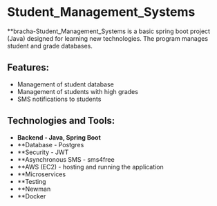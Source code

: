 # Student_Management_Systems
**bracha-Student_Management_Systems is a basic spring boot project (Java) designed for learning new technologies. The program manages student and grade databases.

## Features:
- Management of student database
- Management of students with high grades
- SMS notifications to students

## Technologies and Tools:
 - **Backend - Java, Spring Boot**
 - **Database - Postgres
 - **Security - JWT
 - **Asynchronous SMS - sms4free
 - **AWS (EC2) - hosting and running the application
 - **Microservices
 - **Testing
 - **Newman
 - **Docker
